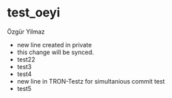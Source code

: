 # test_oeyi
Özgür Yilmaz


- new line created in private
- this change will be synced.
- test22
- test3
- test4
- new line in TRON-Testz for simultanious commit test
- test5
